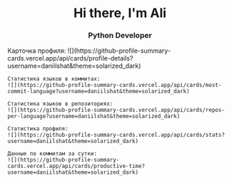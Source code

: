 <div id="header" align="center">
	<h1>Hi there, I'm Ali</h1>
	<h3>Python Developer</h3>
</div>
<div id="graphs">
	Карточка профиля: 
	![](https://github-profile-summary-cards.vercel.app/api/cards/profile-details?username=daniilshat&theme=solarized_dark)

	Статистика языков в коммитах:
	![](https://github-profile-summary-cards.vercel.app/api/cards/most-commit-language?username=daniilshat&theme=solarized_dark)

	Статистика языков в репозиториях:
	![](https://github-profile-summary-cards.vercel.app/api/cards/repos-per-language?username=daniilshat&theme=solarized_dark)

	Статистика профиля:
	![](https://github-profile-summary-cards.vercel.app/api/cards/stats?username=daniilshat&theme=solarized_dark)

	Данные по коммитам за сутки:
	![](https://github-profile-summary-cards.vercel.app/api/cards/productive-time?username=daniilshat&theme=solarized_dark)
</div>
